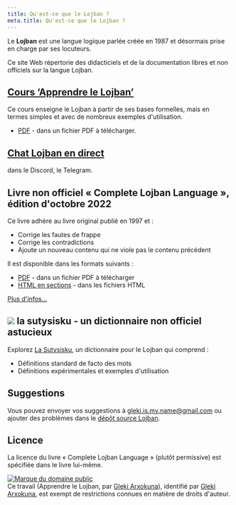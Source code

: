 ```yaml
---
title: Qu'est-ce que le Lojban ?
meta.title: Qu'est-ce que le Lojban ?
---
```


Le **Lojban** est une langue logique parlée créée en 1987 et désormais prise en charge par ses locuteurs.

Ce site Web répertorie des didacticiels et de la documentation libres et non officiels sur la langue Lojban.

## [Cours ‘Apprendre le Lojban’](/fr/books/learn-lojban)

<pixra redirect="/fr/books/learn-lojban" url="/assets/pixra/cilre/sruri_since.webp" caption="Cours « Apprendre le Lojban »"></pixra>

Ce cours enseigne le Lojban à partir de ses bases formelles, mais en termes simples et avec de nombreux exemples d'utilisation.

* [PDF](/vreji/uencu/fr/learn-lojban.pdf) - dans un fichier PDF à télécharger.

## [Chat Lojban en direct](/fr/articles/live_chat)

<pixra redirect="/fr/articles/live_chat" url="/assets/pixra/ralju/jduli.svg" caption="Chat Lojban en direct"></pixra>

dans le Discord, le Telegram.

## Livre non officiel « Complete Lojban Language », édition d'octobre 2022

<pixra redirect="/fr/articles/complete-lojban-lingual" url="/assets/pixra/ralju/cll2.webp" caption="La langue Lojban complète"></pixra>

Ce livre adhère au livre original publié en 1997 et :

* Corrige les fautes de frappe
* Corrige les contradictions
* Ajoute un nouveau contenu qui ne viole pas le contenu précédent

Il est disponible dans les formats suivants :

* [PDF](https://la-lojban.github.io/uncll/uncll-1.2.15/cll.pdf) - dans un fichier PDF à télécharger
* [HTML en sections](https://la-lojban.github.io/uncll/uncll-1.2.15/xhtml_section_chunks/) - dans les fichiers HTML
<!-- * [EPUB](https://la-lojban.github.io/uncll/uncll-1.2.15/cll.epub) - sous forme de livre EPUB -->

[Plus d'infos...](/fr/articles/complete-lojban-langue)

## ![](https://la-lojban.github.io/sutysisku/pixra/snime.svg) la sutysisku - un dictionnaire non officiel astucieux

Explorez [La Sutysisku](https://la-lojban.github.io/sutysisku/en/#seskari=cnano&sisku=coi_munje), un dictionnaire pour le Lojban qui comprend :

* Définitions standard de facto des mots
* Définitions expérimentales et exemples d'utilisation

## Suggestions

Vous pouvez envoyer vos suggestions à [gleki.is.my.name@gmail.com](mailto:gleki.is.my.name@gmail.com) ou ajouter des problèmes dans le [dépôt source Lojban](https://github.com/la-lojban/lojban-made-easy/issues).

## Licence

La licence du livre « Complete Lojban Language » (plutôt permissive) est spécifiée dans le livre lui-même.

<p xmlns:dct="https://purl.org/dc/terms/">
<a rel="license" href="http://creativecommons.org/publicdomain/mark/1.0/">
<img src="https://i.creativecommons.org/p/mark/1.0/88x31.png"
      style="border-style : aucun ;" alt="Marque du domaine public" />
</a>
<br />
Ce travail (<span property="dct:title">Apprendre le Lojban</span>, par <a href="https://lojban.pw" rel="dct:creator"><span property="dct:title ">Gleki Arxokuna</span></a>), identifié par <a href="https://lojban.pw" rel="dct:publisher"><span property="dct:title">Gleki Arxokuna</span></a>, est exempt de restrictions connues en matière de droits d'auteur.
</p>